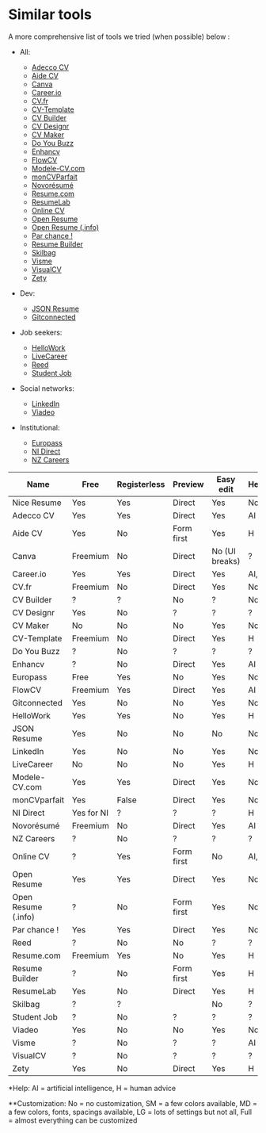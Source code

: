# Similar tools

A more comprehensive list of tools we tried (when possible) below :

- All:

  - [Adecco CV](creation-cv.adecco.fr)
  - [Aide CV](www.aidecv.fr)
  - [Canva](www.canva.com)
  - [Career.io](career.io)
  - [CV.fr](www.cv.fr)
  - [CV-Template](www.cv-template.com)
  - [CV Builder](cvbuilder-online.com)
  - [CV Designr](cvdesignr.com)
  - [CV Maker](www.cvmaker.com)
  - [Do You Buzz](www.doyoubuzz.com)
  - [Enhancv](enhancv.com)
  - [FlowCV](flowcv.com)
  - [Modele-CV.com](modele-cv.com)
  - [monCVParfait](www.moncvparfait.fr)
  - [Novorésumé](novoresume.com)
  - [Resume.com](www.resume.com)
  - [ResumeLab](resumelab.com)
  - [Online CV](www.onlinecv.fr)
  - [Open Resume](www.open-resume.com)
  - [Open Resume (.info)](openresume.info)
  - [Par chance !](www.parchance.fr)
  - [Resume Builder](www.resumebuilder.com)
  - [Skilbag](www.skilbag.com)
  - [Visme](www.visme.co)
  - [VisualCV](www.visualcv.com)
  - [Zety](zety.com)

- Dev:

  - [JSON Resume](jsonresume.org)
  - [Gitconnected](gitconnected.com)

- Job seekers:

  - [HelloWork](www.hellowork.com)
  - [LiveCareer](www.livecareer.co.uk)
  - [Reed](www.reed.co.uk)
  - [Student Job](www.studentjob.fr)

- Social networks:

  - [LinkedIn](www.linkedin.com)
  - [Viadeo](viadeo.journaldunet.com)

- Institutional:

  - [Europass](europass.europa.eu)
  - [NI Direct](www.nidirect.gov.uk/services/cv-builder)
  - [NZ Careers](www.careers.govt.nz/tools/cv-builder)

| Name                | Free       | Registerless | Preview    | Easy edit      | Help\* | Data export | Customization\*\* | Templates | Purposes | Cover letter | LinkedIn import |
| ------------------- | ---------- | ------------ | ---------- | -------------- | ------ | ----------- | ----------------- | --------- | -------- | ------------ | --------------- |
| Nice Resume         | Yes        | Yes          | Direct     | Yes            | No     | Yes         | Full              | 18        | All      | Yes          | ?               |
| Adecco CV           | Yes        | Yes          | Direct     | Yes            | AI     | No          | SM                | 1         | All      | No           | No              |
| Aide CV             | Yes        | No           | Form first | Yes            | H      | No          | MD                | 19        | All      | No           | No              |
| Canva               | Freemium   | No           | Direct     | No (UI breaks) | ?      | No          | Full              | 50        | All      | Yes          | No              |
| Career.io           | Yes        | Yes          | Direct     | Yes            | AI, H  | Yes         | No                | 32        | All      | Yes          | Yes             |
| CV.fr               | Freemium   | No           | Direct     | Yes            | No     | No          | MD                | 12        | All      | No           | Yes             |
| CV Builder          | ?          | ?            | No         | ?              | No     | ?           | ?                 | ?         | All      | No           | No              |
| CV Designr          | Yes        | No           | ?          | ?              | ?      | ?           | ?                 | ?         | ?        | ?            | ?               |
| CV Maker            | No         | No           | No         | Yes            | No     | No          | No                | 9         | All      | No           | No              |
| CV-Template         | Freemium   | No           | Direct     | Yes            | H      | No          | SM                | 17        | All      | No           | No              |
| Do You Buzz         | ?          | No           | ?          | ?              | ?      | ?           | ?                 | ?         | ?        | ?            | ?               |
| Enhancv             | ?          | No           | Direct     | Yes            | AI     | No          | Full              | 14        | All      | No           | Yes             |
| Europass            | Free       | Yes          | No         | Yes            | No     | ?           | SM                | 4         | Single   | No           | No              |
| FlowCV              | Freemium   | Yes          | Direct     | Yes            | AI     | No          | Yes               | 62        | All      | Yes          | No              |
| Gitconnected        | Yes        | No           | No         | Yes            | No     | No          | No                | 3         | All      | No           | ?               |
| HelloWork           | Yes        | Yes          | No         | Yes            | H      | No          | MD                | 15        | All      | ?            | ?               |
| JSON Resume         | Yes        | No           | No         | No             | No     | Yes         | No                | 9         | Single   | No           | No              |
| LinkedIn            | Yes        | No           | No         | Yes            | No     | No          | No                | 1         | Single   | No           | N/A             |
| LiveCareer          | No         | No           | No         | Yes            | H      | ?           | MD                | 41        | All      | Yes          | No              |
| Modele-CV.com       | Yes        | Yes          | Direct     | Yes            | No     | No          | MD                | 18        | Single   | No           | No              |
| monCVparfait        | Yes        | False        | Direct     | Yes            | No     | No          | SM                | 35        | All      | Yes          | No              |
| NI Direct           | Yes for NI | ?            | ?          | ?              | H      | ?           | ?                 | ?         | ?        | ?            | ?               |
| Novorésumé          | Freemium   | No           | Direct     | Yes            | AI     | ?           | LG                | 16        | All      | Yes          | No              |
| NZ Careers          | ?          | No           | ?          | ?              | ?      | ?           | ?                 | ?         | ?        | No           | ?               |
| Online CV           | ?          | Yes          | Form first | No             | AI, H  | No          | MD                | 20        | All      | Yes          | ?               |
| Open Resume         | Yes        | Yes          | Direct     | Yes            | No     | No          | MD                | 1         | All      | No           | No              |
| Open Resume (.info) | ?          | No           | Form first | Yes            | No     | ?           | ?                 | ?         | All      | No           | ?               |
| Par chance !        | Yes        | Yes          | Direct     | Yes            | No     | No          | Full              | 1         | All      | Yes          | No              |
| Reed                | ?          | No           | No         | ?              | ?      | ?           | ?                 | ?         | ?        | No           | No              |
| Resume.com          | Freemium   | Yes          | No         | Yes            | H      | No          | No                | 15        | All      | Yes          | No              |
| Resume Builder      | ?          | No           | Form first | Yes            | H      | ?           | ?                 | 50        | All      | No           | Yes             |
| ResumeLab           | Yes        | No           | Direct     | Yes            | H      | No          | LG                | 28        | All      | Yes          | No              |
| Skilbag             | ?          | ?            |            | No             | ?      | ?           | ?                 | ?         | ?        | ?            | ?               |
| Student Job         | ?          | No           | ?          | ?              | ?      | ?           | ?                 | ?         | ?        | ?            | ?               |
| Viadeo              | Yes        | No           | No         | Yes            | No     | ?           | No                | 1         | Single   | No           | N/A             |
| Visme               | ?          | No           | ?          | ?              | AI     | ?           | ?                 | ?         | All      | ?            | ?               |
| VisualCV            | ?          | No           | ?          | ?              | ?      | ?           | ?                 | ?         | ?        | No           | Yes             |
| Zety                | Yes        | No           | Direct     | Yes            | H      | ?           | LG                | Yes       | All      | Yes          | ?               |

\*Help: AI = artificial intelligence, H = human advice

\*\*Customization: No = no customization, SM = a few colors available, MD = a few colors, fonts, spacings available, LG = lots of settings but not all, Full = almost everything can be customized

